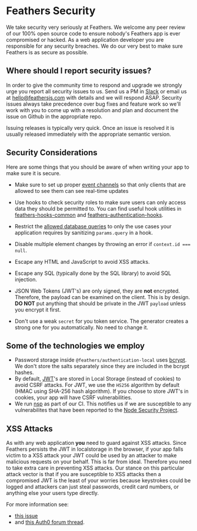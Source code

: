 # Feathers Security

We take security very seriously at Feathers. We welcome any peer review of our 100% open source code to ensure nobody's Feathers app is ever compromised or hacked. As a web application developer you are responsible for any security breaches. We do our very best to make sure Feathers is as secure as possible.

## Where should I report security issues?

In order to give the community time to respond and upgrade we strongly urge you report all security issues to us. Send us a PM in [Slack](http://slack.feathersjs.com) or email us at [hello@feathersjs.com](mailto:hello@feathersjs.com) with details and we will respond ASAP. Security issues always take precedence over bug fixes and feature work so we'll work with you to come up with a resolution and plan and document the issue on Github in the appropriate repo.

Issuing releases is typically very quick. Once an issue is resolved it is usually released immediately with the appropriate semantic version.

## Security Considerations

Here are some things that you should be aware of when writing your app to make sure it is secure.

- Make sure to set up proper [event channels](api/channels.md) so that only clients that are allowed to see them can see real-time updates
- Use hooks to check security roles to make sure users can only access data they should be permitted to. You can find useful hook utilities in [feathers-hooks-common](https://feathers-plus.github.io/v1/feathers-hooks-common/) and [feathers-authentication-hooks](https://github.com/feathersjs-ecosystem/feathers-authentication-hooks/).
- Restrict the [allowed database queries](api/databases/querying.md) to only the use cases your application requires by sanitizing `params.query` in a hook.
- Disable multiple element changes by throwing an error if `context.id === null`.

- Escape any HTML and JavaScript to avoid XSS attacks.
- Escape any SQL (typically done by the SQL library) to avoid SQL injection.
- JSON Web Tokens (JWT's) are only signed, they are **not** encrypted. Therefore, the payload can be examined on the client. This is by design. **DO NOT** put anything that should be private in the JWT `payload` unless you encrypt it first.
- Don't use a weak `secret` for you token service. The generator creates a strong one for you automatically. No need to change it.

## Some of the technologies we employ

- Password storage inside `@feathers/authentication-local` uses [bcrypt](https://github.com/dcodeIO/bcrypt.js). We don't store the salts separately since they are included in the bcrypt hashes.
- By default, [JWT](https://jwt.io/)'s are stored in Local Storage (instead of cookies) to avoid CSRF attacks. For JWT, we use the `HS256` algorithm by default (HMAC using SHA-256 hash algorithm). If you choose to store JWT's in cookies, your app will have CSRF vulnerabilities.
- We run [nsp](https://github.com/nodesecurity/nsp) as part of our CI. This notifies us if we are susceptible to any vulnerabilites that have been reported to the [Node Security Project](https://nodesecurity.io/).


## XSS Attacks

As with any web application **you** need to guard against XSS attacks. Since Feathers persists the JWT in localstorage in the browser, if your app falls victim to a XSS attack your JWT could be used by an attacker to make malicious requests on your behalf. This is far from ideal. Therefore you need to take extra care in preventing XSS attacks. Our stance on this particular attack vector is that if you are susceptible to XSS attacks then a compromised JWT is the least of your worries because keystrokes could be logged and attackers can just steal passwords, credit card numbers, or anything else your users type directly.

For more information see:

- [this issue](https://github.com/feathersjs/authentication/issues/132)
- and [this Auth0 forum thread](https://ask.auth0.com/t/stealing-jwt-from-authenticated-user/352/3).



